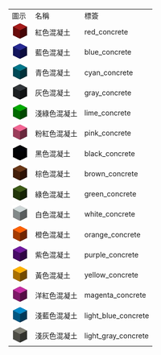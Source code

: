 <table>
	<tablebody>
		<tr>
			<td>圖示</td>
			<td>名稱</td>
			<td>標簽</td>
		</tr>
		<tr>
			<td><img src="../../mc_icon/buildingBlocks/concrete/red_concrete.png"></td>
			<td>紅色混凝土</td>
			<td>red_concrete</td>
		</tr>
		<tr>
			<td><img src="../../mc_icon/buildingBlocks/concrete/blue_concrete.png"></td>
			<td>藍色混凝土</td>
			<td>blue_concrete</td>
		</tr>
		<tr>
			<td><img src="../../mc_icon/buildingBlocks/concrete/cyan_concrete.png"></td>
			<td>青色混凝土</td>
			<td>cyan_concrete</td>
		</tr>
		<tr>
			<td><img src="../../mc_icon/buildingBlocks/concrete/gray_concrete.png"></td>
			<td>灰色混凝土</td>
			<td>gray_concrete</td>
		</tr>
		<tr>
			<td><img src="../../mc_icon/buildingBlocks/concrete/lime_concrete.png"></td>
			<td>淺綠色混凝土</td>
			<td>lime_concrete</td>
		</tr>
		<tr>
			<td><img src="../../mc_icon/buildingBlocks/concrete/pink_concrete.png"></td>
			<td>粉紅色混凝土</td>
			<td>pink_concrete</td>
		</tr>
		<tr>
			<td><img src="../../mc_icon/buildingBlocks/concrete/black_concrete.png"></td>
			<td>黑色混凝土</td>
			<td>black_concrete</td>
		</tr>
		<tr>
			<td><img src="../../mc_icon/buildingBlocks/concrete/brown_concrete.png"></td>
			<td>棕色混凝土</td>
			<td>brown_concrete</td>
		</tr>
		<tr>
			<td><img src="../../mc_icon/buildingBlocks/concrete/green_concrete.png"></td>
			<td>綠色混凝土</td>
			<td>green_concrete</td>
		</tr>
		<tr>
			<td><img src="../../mc_icon/buildingBlocks/concrete/white_concrete.png"></td>
			<td>白色混凝土</td>
			<td>white_concrete</td>
		</tr>
		<tr>
			<td><img src="../../mc_icon/buildingBlocks/concrete/orange_concrete.png"></td>
			<td>橙色混凝土</td>
			<td>orange_concrete</td>
		</tr>
		<tr>
			<td><img src="../../mc_icon/buildingBlocks/concrete/purple_concrete.png"></td>
			<td>紫色混凝土</td>
			<td>purple_concrete</td>
		</tr>
		<tr>
			<td><img src="../../mc_icon/buildingBlocks/concrete/yellow_concrete.png"></td>
			<td>黃色混凝土</td>
			<td>yellow_concrete</td>
		</tr>
		<tr>
			<td><img src="../../mc_icon/buildingBlocks/concrete/magenta_concrete.png"></td>
			<td>洋紅色混凝土</td>
			<td>magenta_concrete</td>
		</tr>
		<tr>
			<td><img src="../../mc_icon/buildingBlocks/concrete/light_blue_concrete.png"></td>
			<td>淺藍色混凝土</td>
			<td>light_blue_concrete</td>
		</tr>
		<tr>
			<td><img src="../../mc_icon/buildingBlocks/concrete/light_gray_concrete.png"></td>
			<td>淺灰色混凝土</td>
			<td>light_gray_concrete</td>
		</tr>
	</tablebody>
</table>